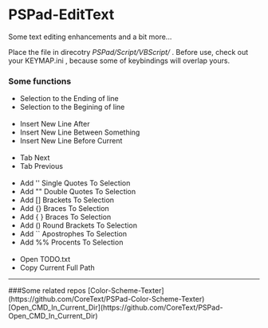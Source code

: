 # PSPad-EditText
Some text editing enhancements and a bit more...

Place the file in direcotry _PSPad/Script/VBScript/_ .
Before use, check out your KEYMAP.ini , because some of keybindings will overlap yours.

### Some functions

<ul>
	<li>Selection to the Ending of line</li>
	<li>Selection to the Begining of line</li>
	&nbsp;
	<li>Insert New Line After</li>
	<li>Insert New Line Between Something</li>
	<li>Insert New Line Before Current</li>
	&nbsp;
	<li>Tab Next</li>
	<li>Tab Previous</li>
	&nbsp;
	<li>Add '' Single Quotes To Selection</li>
	<li>Add "" Double Quotes To Selection</li>
	<li>Add [] Brackets To Selection</li>
	<li>Add {} Braces To Selection</li>
	<li>Add { } Braces To Selection</li>
	<li>Add () Round Brackets To Selection</li>
	<li>Add `` Apostrophes To Selection</li>
	<li>Add %% Procents To Selection</li>
	&nbsp;
	<li>Open TODO.txt</li>
	<li>Copy Current Full Path</li>
</ul>

<hr />
###Some related repos
[Color-Scheme-Texter](https://github.com/CoreText/PSPad-Color-Scheme-Texter) <br />
[Open_CMD_In_Current_Dir](https://github.com/CoreText/PSPad-Open_CMD_In_Current_Dir)
